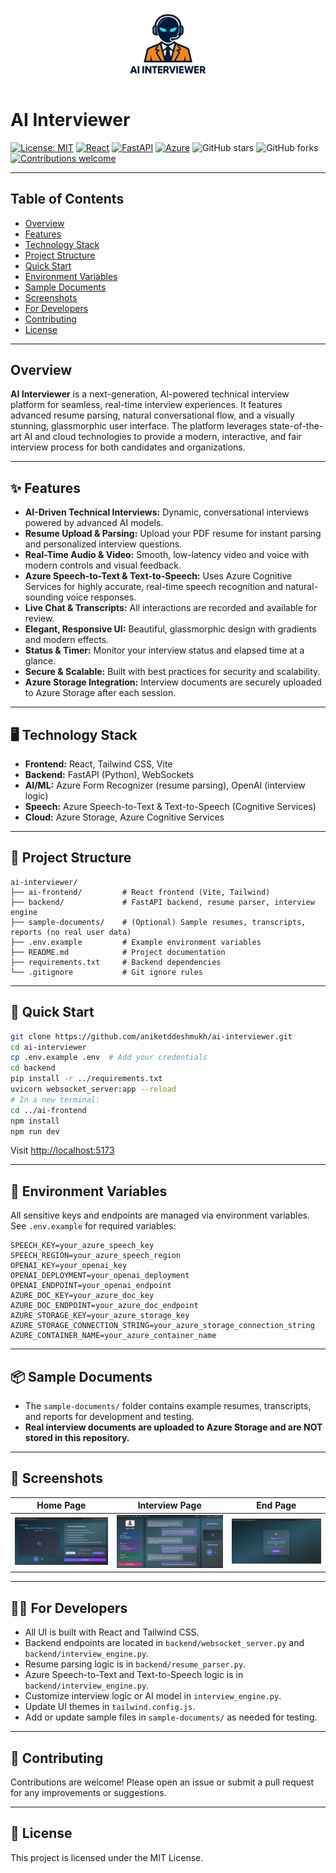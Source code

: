 <!-- Banner -->
<p align="center">
  <img src="ai-frontend/gemini4.svg" alt="AI Interviewer Logo" width="180"/>
</p>

# AI Interviewer

[![License: MIT](https://img.shields.io/badge/License-MIT-blue.svg)](LICENSE)
[![React](https://img.shields.io/badge/Frontend-React-blue?logo=react)](https://react.dev/)
[![FastAPI](https://img.shields.io/badge/Backend-FastAPI-green?logo=fastapi)](https://fastapi.tiangolo.com/)
[![Azure](https://img.shields.io/badge/AI-Azure-blue?logo=microsoft-azure)](https://azure.microsoft.com/)
![GitHub stars](https://img.shields.io/github/stars/yourusername/ai-interviewer?style=social)
![GitHub forks](https://img.shields.io/github/forks/yourusername/ai-interviewer?style=social)
[![Contributions welcome](https://img.shields.io/badge/contributions-welcome-brightgreen.svg?style=flat)](CONTRIBUTING.md)

---

## Table of Contents

- [Overview](#overview)
- [Features](#features)
- [Technology Stack](#technology-stack)
- [Project Structure](#project-structure)
- [Quick Start](#quick-start)
- [Environment Variables](#environment-variables)
- [Sample Documents](#sample-documents)
- [Screenshots](#screenshots)
- [For Developers](#for-developers)
- [Contributing](#contributing)
- [License](#license)

---

## Overview

**AI Interviewer** is a next-generation, AI-powered technical interview platform for seamless, real-time interview experiences. It features advanced resume parsing, natural conversational flow, and a visually stunning, glassmorphic user interface. The platform leverages state-of-the-art AI and cloud technologies to provide a modern, interactive, and fair interview process for both candidates and organizations.

---

## ✨ Features

- **AI-Driven Technical Interviews:** Dynamic, conversational interviews powered by advanced AI models.
- **Resume Upload & Parsing:** Upload your PDF resume for instant parsing and personalized interview questions.
- **Real-Time Audio & Video:** Smooth, low-latency video and voice with modern controls and visual feedback.
- **Azure Speech-to-Text & Text-to-Speech:** Uses Azure Cognitive Services for highly accurate, real-time speech recognition and natural-sounding voice responses.
- **Live Chat & Transcripts:** All interactions are recorded and available for review.
- **Elegant, Responsive UI:** Beautiful, glassmorphic design with gradients and modern effects.
- **Status & Timer:** Monitor your interview status and elapsed time at a glance.
- **Secure & Scalable:** Built with best practices for security and scalability.
- **Azure Storage Integration:** Interview documents are securely uploaded to Azure Storage after each session.

---

## 🖥️ Technology Stack

- **Frontend:** React, Tailwind CSS, Vite
- **Backend:** FastAPI (Python), WebSockets
- **AI/ML:** Azure Form Recognizer (resume parsing), OpenAI (interview logic)
- **Speech:** Azure Speech-to-Text & Text-to-Speech (Cognitive Services)
- **Cloud:** Azure Storage, Azure Cognitive Services

---

## 📁 Project Structure

```
ai-interviewer/
├── ai-frontend/         # React frontend (Vite, Tailwind)
├── backend/             # FastAPI backend, resume parser, interview engine
├── sample-documents/    # (Optional) Sample resumes, transcripts, reports (no real user data)
├── .env.example         # Example environment variables
├── README.md            # Project documentation
├── requirements.txt     # Backend dependencies
└── .gitignore           # Git ignore rules
```

---

## 🚀 Quick Start

```sh
git clone https://github.com/aniketddeshmukh/ai-interviewer.git
cd ai-interviewer
cp .env.example .env  # Add your credentials
cd backend
pip install -r ../requirements.txt
uvicorn websocket_server:app --reload
# In a new terminal:
cd ../ai-frontend
npm install
npm run dev
```

Visit [http://localhost:5173](http://localhost:5173)

---

## 🔐 Environment Variables

All sensitive keys and endpoints are managed via environment variables. See `.env.example` for required variables:

```
SPEECH_KEY=your_azure_speech_key
SPEECH_REGION=your_azure_speech_region
OPENAI_KEY=your_openai_key
OPENAI_DEPLOYMENT=your_openai_deployment
OPENAI_ENDPOINT=your_openai_endpoint
AZURE_DOC_KEY=your_azure_doc_key
AZURE_DOC_ENDPOINT=your_azure_doc_endpoint
AZURE_STORAGE_KEY=your_azure_storage_key
AZURE_STORAGE_CONNECTION_STRING=your_azure_storage_connection_string
AZURE_CONTAINER_NAME=your_azure_container_name
```

---

## 📦 Sample Documents

- The `sample-documents/` folder contains example resumes, transcripts, and reports for development and testing.
- **Real interview documents are uploaded to Azure Storage and are NOT stored in this repository.**

---

## 📸 Screenshots

| Home Page                                               | Interview Page                                | End Page                                |
| ------------------------------------------------------- | --------------------------------------------- | --------------------------------------- |
| ![](ai-frontend/src/assets/homePage.png) | ![](ai-frontend/src/assets/interviewPage.png) | ![](ai-frontend/src/assets/endPage.png) |

---

## 🧑‍💻 For Developers

- All UI is built with React and Tailwind CSS.
- Backend endpoints are located in `backend/websocket_server.py` and `backend/interview_engine.py`.
- Resume parsing logic is in `backend/resume_parser.py`.
- Azure Speech-to-Text and Text-to-Speech logic is in `backend/interview_engine.py`.
- Customize interview logic or AI model in `interview_engine.py`.
- Update UI themes in `tailwind.config.js`.
- Add or update sample files in `sample-documents/` as needed for testing.

---

## 🤝 Contributing

Contributions are welcome! Please open an issue or submit a pull request for any improvements or suggestions.

---

## 📄 License

This project is licensed under the MIT License.
